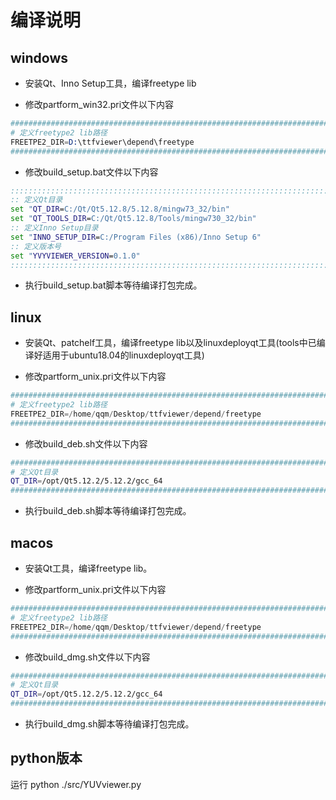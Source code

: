 
# 编译说明

## windows

- 安装Qt、Inno Setup工具，编译freetype lib

- 修改partform_win32.pri文件以下内容

```s
###############################################################################
# 定义freetype2 lib路径
FREETPE2_DIR=D:\ttfviewer\depend\freetype
###############################################################################
```

- 修改build_setup.bat文件以下内容

```bat
:::::::::::::::::::::::::::::::::::::::::::::::::::::::::::::::::::::::::::::::
:: 定义Qt目录
set "QT_DIR=C:/Qt/Qt5.12.8/5.12.8/mingw73_32/bin"
set "QT_TOOLS_DIR=C:/Qt/Qt5.12.8/Tools/mingw730_32/bin"
:: 定义Inno Setup目录
set "INNO_SETUP_DIR=C:/Program Files (x86)/Inno Setup 6"
:: 定义版本号
set "YVYVIEWER_VERSION=0.1.0"
:::::::::::::::::::::::::::::::::::::::::::::::::::::::::::::::::::::::::::::::
```

- 执行build_setup.bat脚本等待编译打包完成。

## linux

- 安装Qt、patchelf工具，编译freetype lib以及linuxdeployqt工具(tools中已编译好适用于ubuntu18.04的linuxdeployqt工具)

- 修改partform_unix.pri文件以下内容

```s
###############################################################################
# 定义freetype2 lib路径
FREETPE2_DIR=/home/qqm/Desktop/ttfviewer/depend/freetype
###############################################################################
```

- 修改build_deb.sh文件以下内容

```sh
###############################################################################
# 定义Qt目录
QT_DIR=/opt/Qt5.12.2/5.12.2/gcc_64
###############################################################################
```

- 执行build_deb.sh脚本等待编译打包完成。

## macos

- 安装Qt工具，编译freetype lib。

- 修改partform_unix.pri文件以下内容

```s
###############################################################################
# 定义freetype2 lib路径
FREETPE2_DIR=/home/qqm/Desktop/ttfviewer/depend/freetype
###############################################################################
```

- 修改build_dmg.sh文件以下内容

```sh
###############################################################################
# 定义Qt目录
QT_DIR=/opt/Qt5.12.2/5.12.2/gcc_64
###############################################################################
```

- 执行build_dmg.sh脚本等待编译打包完成。

## python版本

运行 python ./src/YUVviewer.py
